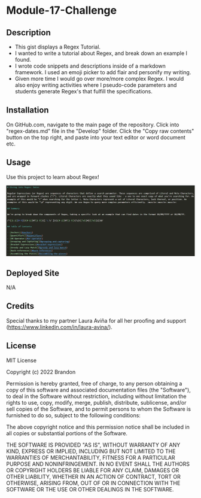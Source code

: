 # Module-17-Challenge

## Description

- This gist displays a Regex Tutorial.
- I wanted to write a tutorial about Regex, and break down an example I found.
- I wrote code snippets and descriptions inside of a markdown framework. I used an emoji picker to add flair and personify my writing. 
- Given more time I would go over more/more complex Regex. I would also enjoy writing activities where I pseudo-code parameters and students generate Regex's that fulfill the specifications. 

## Installation

On GitHub.com, navigate to the main page of the repository. Click into "regex-dates.md" file in the "Develop" folder. Click the "Copy raw contents" button on the top right, and paste into your text editor or word document etc. 

## Usage

Use this project to learn about Regex!

![image](/assets/Screenshot%202023-03-09%20010253.jpg)

## Deployed Site

N/A

## Credits

Special thanks to my partner Laura Aviña for all her proofing and support (https://www.linkedin.com/in/laura-avina/).

## License

MIT License

Copyright (c) 2022 Brandon

Permission is hereby granted, free of charge, to any person obtaining a copy
of this software and associated documentation files (the "Software"), to deal
in the Software without restriction, including without limitation the rights
to use, copy, modify, merge, publish, distribute, sublicense, and/or sell
copies of the Software, and to permit persons to whom the Software is
furnished to do so, subject to the following conditions:

The above copyright notice and this permission notice shall be included in all
copies or substantial portions of the Software.

THE SOFTWARE IS PROVIDED "AS IS", WITHOUT WARRANTY OF ANY KIND, EXPRESS OR
IMPLIED, INCLUDING BUT NOT LIMITED TO THE WARRANTIES OF MERCHANTABILITY,
FITNESS FOR A PARTICULAR PURPOSE AND NONINFRINGEMENT. IN NO EVENT SHALL THE
AUTHORS OR COPYRIGHT HOLDERS BE LIABLE FOR ANY CLAIM, DAMAGES OR OTHER
LIABILITY, WHETHER IN AN ACTION OF CONTRACT, TORT OR OTHERWISE, ARISING FROM,
OUT OF OR IN CONNECTION WITH THE SOFTWARE OR THE USE OR OTHER DEALINGS IN THE
SOFTWARE.